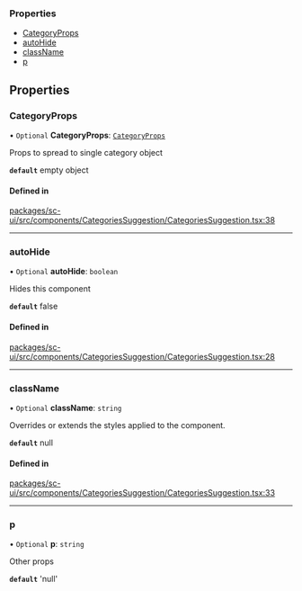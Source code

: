 
### Properties

- [CategoryProps](#categoryprops)
- [autoHide](#autohide)
- [className](#classname)
- [p](#p)

## Properties

### CategoryProps

• `Optional` **CategoryProps**: [`CategoryProps`](CategoryProps.md)

Props to spread to single category object

**`default`** empty object

#### Defined in

[packages/sc-ui/src/components/CategoriesSuggestion/CategoriesSuggestion.tsx:38](https://github.com/selfcommunity/community-ui/blob/6b6e2bd/packages/sc-ui/src/components/CategoriesSuggestion/CategoriesSuggestion.tsx#L38)

___

### autoHide

• `Optional` **autoHide**: `boolean`

Hides this component

**`default`** false

#### Defined in

[packages/sc-ui/src/components/CategoriesSuggestion/CategoriesSuggestion.tsx:28](https://github.com/selfcommunity/community-ui/blob/6b6e2bd/packages/sc-ui/src/components/CategoriesSuggestion/CategoriesSuggestion.tsx#L28)

___

### className

• `Optional` **className**: `string`

Overrides or extends the styles applied to the component.

**`default`** null

#### Defined in

[packages/sc-ui/src/components/CategoriesSuggestion/CategoriesSuggestion.tsx:33](https://github.com/selfcommunity/community-ui/blob/6b6e2bd/packages/sc-ui/src/components/CategoriesSuggestion/CategoriesSuggestion.tsx#L33)

___
 
### p

• `Optional` **p**: `string`

Other props

**`default`** 'null'